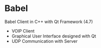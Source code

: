 Babel
=====
Babel Client in C++ with Qt Framework (4.7)
- VOIP Client
- Graphical User Interface designed with Qt
- UDP Communication with Server

